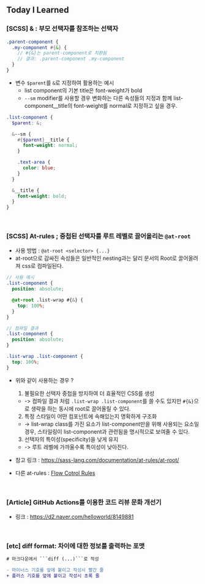 ## Today I Learned

### [SCSS] & : 부모 선택자를 참조하는 선택자

```scss
.parent-component {
  .my-component #{&} {
    // #{&}는 parent-component로 치환됨
    // 결과: .parent-component .my-component
  }
}
```

- 변수 `$parent`를 `&`로 지정하여 활용하는 예시
  - list component의 기본 title은 font-weight가 bold
  - `--sm` modifier를 사용할 경우 변화하는 다른 속성들의 지정과 함께 list-component\_\_title의 font-weight를 normal로 지정하고 싶을 경우.

```scss
.list-component {
  $parent: &;

  &--sm {
    #{$parent}__title {
      font-weight: normal;
    }

    .text-area {
      color: blue;
    }
  }

  &__title {
    font-weight: bold;
  }
}
```

<br />

### [SCSS] At-rules ; 중첩된 선택자를 루트 레벨로 끌어올리는 `@at-root`

- 사용 방법 : `@at-root <selector> {...}`
- at-root으로 감싸진 속성들은 일반적인 nesting과는 달리 문서의 Root로 끌어올려져 css로 컴파일된다.

```scss
// 사용 예시
.list-component {
  position: absolute;

  @at-root .list-wrap #{&} {
    top: 100%;
  }
}

// 컴파일 결과
.list-component {
  position: absolute;
}

.list-wrap .list-component {
  top: 100%;
}
```

- 위와 같이 사용하는 경우 ?

  1. 불필요한 선택자 중첩을 방지하여 더 효율적인 CSS를 생성

  - -> 컴파일 결과 처럼 `.list-wrap .list-component`를 쓸 수도 있지만 `#{&}`으로 생략을 하는 동시에 root로 끌어올릴 수 있다.

  2. 특정 스타일이 어떤 컴포넌트에 속해있는지 명확하게 구조화

  - -> list-wrap class를 가진 요소가 list-component만을 위해 사용되는 요소일 경우, 스타일링이 list-component과 관련됨을 명시적으로 보여줄 수 있다.

  3. 선택자의 특이성(specificity)을 낮게 유지

  - -> 루트 레벨에 가까울수록 특이성이 낮아진다.

- 참고 링크 : https://sass-lang.com/documentation/at-rules/at-root/
- 다른 at-rules : [Flow Cotrol Rules](../2403/240314.md#sass-flow-control-rules)

<br />

### [Article] GitHub Actions를 이용한 코드 리뷰 문화 개선기

- 링크 : https://d2.naver.com/helloworld/8149881

<br />

### [etc] diff format: 차이에 대한 정보를 출력하는 포맷

````diff
# 마크다운에서 ```diff (...)```로 작성

- 마이너스 기호를 앞에 붙이고 작성시 빨간 줄
+ 플러스 기호를 앞에 붙이고 작성시 초록 줄
````

